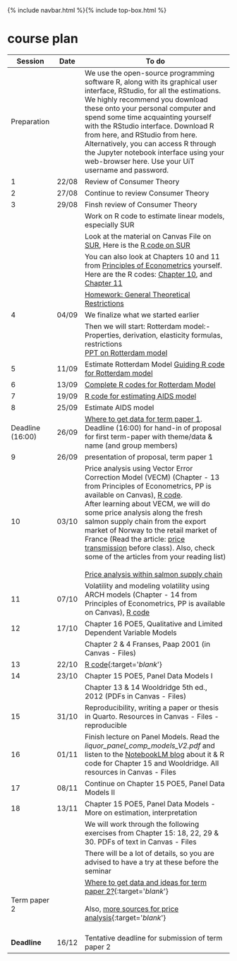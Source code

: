 {% include navbar.html %}{% include top-box.html %}
# course plan 


| Session            | Date        | To do               |
|----------------|-----------------|--------------------|
|Preparation    |                |We use the open-source programming software R, along with its graphical user interface, RStudio, for all the estimations. We highly recommend you download these onto your personal computer and spend some time acquainting yourself with the RStudio interface. Download R from here, and RStudio from here. Alternatively, you can access R through the Jupyter notebook interface using your web-browser here. Use your UiT username and password.                 |
|1|22/08|Review of Consumer Theory|
|2|27/08|Continue to review Consumer Theory|
|3|29/08|Finsh review of Consumer Theory|
||  |Work on R code to estimate linear models, especially SUR|
||  |Look at the material on Canvas File on [SUR](https://uit.instructure.com/courses/35407/files?preview=3158104), Here is the [R code on SUR](https://github.com/uit-sok-3008-f24/uit-sok-3008-f24.github.io/blob/main/SUR.R)|
||  |You can also look at Chapters 10 and 11 from [Principles of Econometrics](https://principlesofeconometrics.com/poe5/poe5.html) yourself.  Here are the R codes: [Chapter 10](https://github.com/uit-sok-3008-f24/uit-sok-3008-f24.github.io/blob/main/Ch_10.R), and  [Chapter 11](https://github.com/uit-sok-3008-f24/uit-sok-3008-f24.github.io/blob/main/Ch_11.R)|
|||[Homework: General Theoretical Restrictions](https://github.com/uit-sok-3008-f24/uit-sok-3008-f24.github.io/blob/main/homework_sok_3008.pdf)|
|4|04/09|We finalize what we started earlier|
|||Then we will start: Rotterdam model:- Properties, derivation, elasticity formulas, restrictions <br/> [PPT on Rotterdam model](https://uit.instructure.com/courses/35407/files?preview=3175049) |
|5|11/09|Estimate Rotterdam Model [Guiding R code for Rotterdam model](https://github.com/uit-sok-3008-f24/uit-sok-3008-f24.github.io/blob/main/Rotterdam_model_student_session_1.R) <br/> |
|6|13/09|[Complete R codes for Rotterdam Model](https://github.com/uit-sok-3008-f24/uit-sok-3008-f24.github.io/blob/main/Rotterdam_model_complete.R)|
|7|19/09|[R code for estimating AIDS model](https://github.com/uit-sok-3008-f24/uit-sok-3008-f24.github.io/blob/main/Aids_complete.R)|
|8|25/09| Estimate AIDS model|
|Deadline (16:00)|26/09|[Where to get data for term paper 1](https://github.com/uit-sok-3008-f24/uit-sok-3008-f24.github.io/blob/main/Where%20to%20get%20data%20for%20term%20papers%20%20(1).pdf).<br/>                                 Deadline (16:00) for hand-in of proposal for first term-paper with theme/data & name (and group members)|
|9|26/09| presentation of proposal, term paper 1|
|10|03/10|Price analysis using Vector Error Correction Model (VECM) (Chapter - 13 from Principles of Econometrics, PP is available on Canvas), [R code](https://github.com/uit-sok-3008-f24/uit-sok-3008-f24.github.io/blob/main/Chapter_13.R).<br/>   After learning about VECM, we will do some price analysis along the fresh salmon supply chain from  the export market of Norway to the retail market of France (Read the article: [price transmission](https://www.tandfonline.com/doi/full/10.1080/13657305.2014.903309) before class). Also, check some of the articles from your reading list) <br/> <br/> [Price analysis within salmon supply chain](https://dejenegizawkidane.github.io/PT/SOK-3008_price_analysis.html)|
|11|07/10|Volatility and modeling volatility using ARCH models (Chapter - 14 from Principles of Econometrics, PP is available on Canvas), [R code](https://github.com/uit-sok-3008-f24/uit-sok-3008-f24.github.io/blob/main/Chapter_14.R)|
|12| 17/10 | Chapter 16 POE5, Qualitative and Limited Dependent Variable Models |
|  |       | Chapter 2 & 4 Franses, Paap 2001 (in Canvas - Files) |
|13 | 22/10       |  [R code](https://raw.githubusercontent.com/uit-sok-3008-f24/uit-sok-3008-f24.github.io/main/Chap_16_logit_probit.R){:target='_blank_'}      |
|14| 23/10 | Chapter 15 POE5, Panel Data Models I |
|  |       | Chapter 13 & 14 Wooldridge 5th ed., 2012 (PDFs in Canvas - Files) |
| 15 | 31/10 | Reproducibility, writing a paper or thesis in Quarto. Resources in Canvas - Files - reproducible |
| 16 |  01/11    |  Finish lecture on Panel Models. Read the *liquor_panel_comp_models_V2.pdf* and listen to the [NotebookLM blog](https://notebooklm.google.com/notebook/a5e59935-f3c0-48f8-ba78-bcb4dd6fd630/audio) about it & R code for Chapter 15 and Wooldridge. All resources in Canvas - Files            |
|17| 08/11 | Continue on  Chapter 15 POE5, Panel Data Models II |
|18| 13/11 | Chapter 15 POE5, Panel Data Models - More on estimation, interpretation  |
|  |      |  We will work through the following exercises from Chapter 15: 18, 22, 29 & 30. PDFs of text in Canvas - Files               |
|  |      |  There will be a lot of details, so you are advised to have a try at these before the seminar                      |
| Term paper 2  |      | [Where to get data and ideas for term paper 2?](https://docs.google.com/document/d/e/2PACX-1vTwM6iOGHRjRG07-WGgLUTaD2BL2pnEIb8uPdD378aEFZATSnhyd7ag8TSeRxdKC-1pTyV_p4wZ9Go-/pub){:target='_blank_'} <br /> <br /> Also, [more sources for price analysis](https://docs.google.com/document/d/1SBK5mGEPJjhB_oSQ6AlhaKC-LUSWuHEU/edit?usp=sharing&ouid=115060477684683886320&rtpof=true&sd=true){:target='_blank_'} <br /> <br />  |
| **Deadline**   | 16/12    |  Tentative deadline for submission of term paper 2            |
